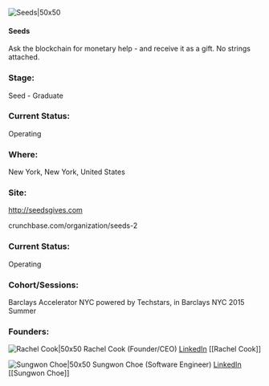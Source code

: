 

![Seeds|50x50](https://apimg.techstars.com/connect/images/image_files/56099b14a93e9fd18a00002c/original/seeds-XL-green_(1).png)

#### Seeds
Ask the blockchain for monetary help - and receive it as a gift.  No strings attached.

### Stage: 
Seed - Graduate 

### Current Status: 
Operating

### Where:
New York, New York, United States

### Site:
http://seedsgives.com



crunchbase.com/organization/seeds-2

### Current Status: 
Operating

### Cohort/Sessions: 
Barclays Accelerator NYC powered by Techstars, in Barclays NYC 2015 Summer

### Founders: 

![Rachel Cook|50x50](https://apimg.techstars.com/connect/images/image_files/560991b4a93e9fd18a00001f/original/DSCF1749_(1).JPG) Rachel Cook (Founder/CEO) [LinkedIn](https://linkedin.com/in/rachel-cook-761b714) [[Rachel Cook]]

![Sungwon Choe|50x50](https://apimg.techstars.com/connect/images/image_files/5aaac150c1a4b80823000029/original/Sungwon1SocMed_copy.jpg) Sungwon Choe (Software Engineer) [LinkedIn](https://linkedin.com/in/sungwonchoe) [[Sungwon Choe]]


